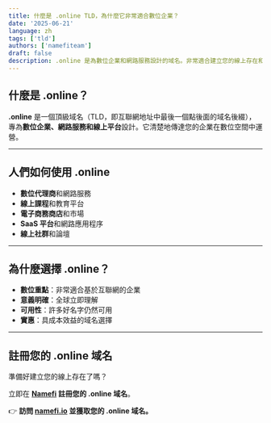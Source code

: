 ```yaml
---
title: 什麼是 .online TLD，為什麼它非常適合數位企業？
date: '2025-06-21'
language: zh
tags: ['tld']
authors: ['namefiteam']
draft: false
description: .online 是為數位企業和網路服務設計的域名。非常適合建立您的線上存在和數位身份。
---
```


## **什麼是 .online？**

**.online** 是一個頂級域名（TLD，即互聯網地址中最後一個點後面的域名後綴），專為**數位企業、網路服務和線上平台**設計。它清楚地傳達您的企業在數位空間中運營。

---

## **人們如何使用 .online**

* **數位代理商**和網路服務
* **線上課程**和教育平台
* **電子商務商店**和市場
* **SaaS 平台**和網路應用程序
* **線上社群**和論壇

---

## **為什麼選擇 .online？**

* **數位重點**：非常適合基於互聯網的企業
* **意義明確**：全球立即理解
* **可用性**：許多好名字仍然可用
* **實惠**：具成本效益的域名選擇

---

## **註冊您的 .online 域名**

準備好建立您的線上存在了嗎？

立即在 **[Namefi](https://namefi.io) 註冊您的 .online 域名**。

👉 **訪問 [namefi.io](https://namefi.io) 並獲取您的 .online 域名。**